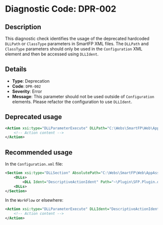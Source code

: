 # Diagnostic Code: DPR-002

## Description
This diagnostic check identifies the usage of the deprecated hardcoded `DLLPath` or `ClassType` parameters in SmartFP XML files. The `DLLPath` and `ClassType` parameters should only be used in the `Configuration` XML element and then be accessed using `DLLIdent`.

## Details
- **Type**: Deprecation
- **Code**: `DPR-002`
- **Severity**: Error
- **Message**: This parameter should not be used outside of `Configuration` elements. Please refactor the configuration to use `DLLIdent`.

## Deprecated usage
```xml
<Action xsi:type="DLLParameterExecute" DLLPath="C:\Webs\SmartFP\Web\AppAsset\Plugins\Plugin\SFP.Plugin.dll" ClassType="SFP.Plugin.ActionClass">
    <!-- Action content -->
</Action>
```

## Recommended usage

In the `Configuration.xml` file:

```xml
<Section xsi:type="DLLSection" AbsolutePath="C:\Webs\SmartFP\Web\AppAsset\Plugins\">
    <DLLs>
        <DLL Ident="DescriptiveActionIdent" Path="~\Plugin\SFP.Plugin.dll" ClassType="SFP.Plugin.ActionClass"/>
    <DLLs>
</Section>
```

In the `WorkFlow` or elsewhere:

```xml
<Action xsi:type="DLLParameterExecute" DLLIdent="DescriptiveActionIdent" ActionStart="AfterSave">
    <!-- Action content -->
</Action>
```